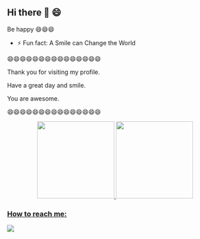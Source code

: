 ## Hi there 👋 😄
Be happy 😄😄😄

- ⚡ Fun fact: A Smile can Change the World

😄😄😄😄😄😄😄😄😄😄😄😄😄😄😄

Thank you for visiting my profile.

Have a great day and smile.

You are awesome.

😄😄😄😄😄😄😄😄😄😄😄😄😄😄😄

<!--
**douglasshibata/douglasshibata** is a ✨ _special_ ✨ repository because its `README.md` (this file) appears on your GitHub profile.

Here are some ideas to get you started:

- 🔭 I’m currently working on ...
- 🌱 I’m currently learning ...
- 👯 I’m looking to collaborate on ...
- 🤔 I’m looking for help with ...
- 💬 Ask me about ...
- 📫 How to reach me: ...
- 😄 Pronouns: ...
- ⚡ Fun fact: A Smile can Change the World
-->
<div align="center">
  <a href="https://github.com/douglasshibata">
  <img height="180em" src="https://github-readme-stats.vercel.app/api?username=douglasshibata&show_icons=true&theme=dark&include_all_commits=true&count_private=true"/>
  <img height="180em" src="https://github-readme-stats.vercel.app/api/top-langs/?username=douglasshibata&layout=compact&langs_count=24&theme=dark"/>
</div>
  
### How to reach me:
  
 <div>
  <a href="https://www.linkedin.com/in/douglas-shibata-546603180/" target="_blank"><img src="https://img.shields.io/badge/-LinkedIn-%230077B5?style=for-the-badge&logo=linkedin&logoColor=white" target="_blank"></a>   
 </div>
